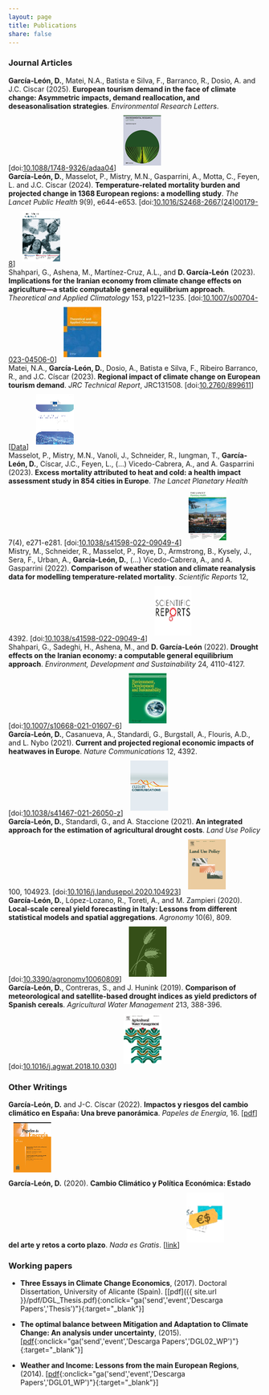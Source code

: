 ```yaml
---
layout: page
title: Publications
share: false
---
```

### Journal Articles
<div class="middle">
<span><strong>Garc&#xED;a-Le&#xF3;n, D.</strong>, Matei, N.A., Batista e Silva, F., Barranco, R., Dosio, A. and J.C. Ciscar (2025). <strong>European tourism demand in the face of climate change: Asymmetric impacts, demand reallocation, and deseasonalisation strategies</strong>. <em>Environmental Research Letters</em>. [doi:<a href="https://doi.org/10.1088/1748-9326/adaa04" target="_blank" onclick="ga('send','event','Descarga Papers','ERL');"><u>10.1088/1748-9326/adaa04</u></a>]</span> <img style="padding: 10px;" src="/images/erl_front.png">
</div>
<div class="middle">
<span><strong>Garc&#xED;a-Le&#xF3;n, D.</strong>, Masselot, P., Mistry, M.N., Gasparrini, A., Motta, C., Feyen, L. and J.C. Ciscar (2024). <strong>Temperature-related mortality burden and projected change in 1368 European regions: a modelling study</strong>. <em>The Lancet Public Health</em> 9(9), e644-e653. [doi:<a href="https://doi.org/10.1016/S2468-2667(24)00179-8" target="_blank" onclick="ga('send','event','Descarga Papers','LPH');"><u>10.1016/S2468-2667(24)00179-8</u></a>]</span> <img style="padding: 10px;" src="/images/lpubh_front.png">
</div>
<div class="middle">
<span>Shahpari, G., Ashena, M., Mart&#xED;nez-Cruz, A.L., and <strong>D. Garc&#xED;a-Le&#xF3;n</strong> (2023). <strong>Implications for the Iranian economy from climate change effects on agriculture—a static computable general equilibrium approach</strong>. <em>Theoretical and Applied Climatology</em> 153, p1221–1235. [doi:<a href="https://doi.org/10.1007/s00704-023-04506-0" target="_blank" onclick="ga('send','event','Descarga Papers','Iran-2');"><u>10.1007/s00704-023-04506-0</u></a>]</span> <img style="padding: 10px;" src="/images/tac_front.png">
</div>
<div class="middle">
<span>Matei, N.A., <strong>Garc&#xED;a-Le&#xF3;n, D.</strong>, Dosio, A., Batista e Silva, F., Ribeiro Barranco, R., and J.C. Císcar (2023). <strong>Regional impact of climate change on European tourism demand</strong>. <em>JRC Technical Report</em>, JRC131508. [doi:<a href="https://www.doi.org/10.2760/899611" target="_blank" onclick="ga('send','event','Descarga Papers','DGL23.1');"><u>10.2760/899611</u></a>] [<a href="http://data.europa.eu/89h/af97f546-8e9d-4977-9ce3-72e3ed54f3cc"><u>Data</u></a>]</span> <img style="padding: 10px;" src="/images/DGL23_1_front.png">
</div>
<div class="middle">
<span>Masselot, P., Mistry, M.N., Vanoli, J., Schneider, R., Iungman, T., <strong>Garc&#xED;a-Le&#xF3;n, D.</strong>, Císcar, J.C., Feyen, L., (...) Vicedo-Cabrera, A., and A. Gasparrini (2023). <strong>Excess mortality attributed to heat and cold: a health impact assessment study in 854 cities in Europe</strong>. <em>The Lancet Planetary Health</em> 7(4), e271-e281. [doi:<a href="https://doi.org/10.1016/S2542-5196(23)00023-2" target="_blank" onclick="ga('send','event','Descarga Papers','DGL22.2');"><u>10.1038/s41598-022-09049-4</u></a>]</span> <img style="padding: 10px;" src="/images/lph_front.png">
</div>
<div class="middle">
<span>Mistry, M., Schneider, R., Masselot, P., Roye, D., Armstrong, B., Kysely, J., Sera, F., Urban, A., <strong>Garc&#xED;a-Le&#xF3;n, D.</strong>, (...) Vicedo-Cabrera, A., and A. Gasparrini (2022). <strong>Comparison of weather station and climate reanalysis data for modelling temperature-related mortality</strong>. <em>Scientific Reports</em> 12, 4392. [doi:<a href="https://doi.org/10.1038/s41598-022-09049-4" target="_blank" onclick="ga('send','event','Descarga Papers','DGL22.1');"><u>10.1038/s41598-022-09049-4</u></a>]</span> <img style="padding: 10px;" src="/images/scirep_front.png">
</div>
<div class="middle">
<span>Shahpari, G., Sadeghi, H., Ashena, M., and <strong>D. Garc&#xED;a-Le&#xF3;n</strong> (2022). <strong>Drought effects on the Iranian economy: a computable general equilibrium approach</strong>. <em>Environment, Development and Sustainability</em> 24, 4110-4127. [doi:<a href="https://doi.org/10.1007/s10668-021-01607-6" target="_blank" onclick="ga('send','event','Descarga Papers','Iran');"><u>10.1007/s10668-021-01607-6</u></a>]</span> <img style="padding: 10px;" src="/images/eds_front.png">
</div>
<div class="middle">
<span><strong>Garc&#xED;a-Le&#xF3;n, D.</strong>, Casanueva, A., Standardi, G., Burgstall, A., Flouris, A.D., and L. Nybo (2021). <strong>Current and projected regional economic impacts of heatwaves in Europe</strong>. <em>Nature Communications</em> 12, 4392. [doi:<a href="https://doi.org/10.1038/s41467-021-26050-z" target="_blank" onclick="ga('send','event','Descarga Papers','DGL16');"><u>10.1038/s41467-021-26050-z</u></a>]</span> <img style="padding: 10px;" src="/images/ncomms_front.png">
</div>
<div class="middle">
<span><strong>Garc&#xED;a-Le&#xF3;n, D.</strong>,  Standardi, G., and A. Staccione (2021). <strong>An integrated approach for the estimation of agricultural drought costs</strong>. <em>Land Use Policy</em> 100, 104923. [doi:<a href="https://doi.org/10.1016/j.landusepol.2020.104923" target="_blank" onclick="ga('send','event','Descarga Papers','DGL10');"><u>10.1016/j.landusepol.2020.104923</u></a>]</span> <img style="padding: 10px;" src="/images/lup_front.png">
</div>
<div class="middle">
<span><strong>Garc&#xED;a-Le&#xF3;n, D.</strong>,  L&#xF3;pez-Lozano, R., Toreti, A., and M. Zampieri (2020). <strong>Local-scale cereal yield forecasting in Italy: Lessons from different statistical models and spatial aggregations</strong>. <em>Agronomy</em> 10(6), 809. [doi:<a href="https://doi.org/10.3390/agronomy10060809" target="_blank" onclick="ga('send','event','Descarga Papers','DGL04');"><u>10.3390/agronomy10060809</u></a>]</span> <img style="padding: 10px;" src="/images/agronomy_front.png">
</div>
<div class="middle">
<span><strong>Garc&#xED;a-Le&#xF3;n, D.</strong>,  Contreras, S., and J. Hunink (2019). <strong>Comparison of meteorological and satellite-based drought indices as yield predictors of Spanish cereals</strong>. <em>Agricultural Water Management</em> 213, 388-396. [doi:<a href="https://doi.org/10.1016/j.agwat.2018.10.030" target="_blank" onclick="ga('send','event','Descarga Papers','DGL03');"><u>10.1016/j.agwat.2018.10.030</u></a>]</span> <img style="padding: 10px;" src="/images/agwat_front.png">
</div>

### Other Writings

<div class="middle">
<span><strong>Garc&#xED;a-Le&#xF3;n, D.</strong> and J-C. C&#xED;scar (2022). <strong>Impactos y riesgos del cambio clim&aacute;tico en España: Una breve panor&aacute;mica</strong>. <em>Papeles de Energ&#xED;a</em>, 16. [<a href="https://www.funcas.es/wp-content/uploads/2022/02/David-Garc%C3%ADa-Le%C3%B3n-y-Juan-Carlos-Ciscar.pdf" target="_blank" onclick="ga('send','event','Descarga Papers','PEner');"><u>pdf</u></a>]</span> <img style="padding: 10px;" src="/images/pener_front.png">
</div>

<div class="middle">
<span><strong>Garc&#xED;a-Le&#xF3;n, D.</strong> (2020). <strong>Cambio Clim&aacute;tico y Pol&#xED;tica Econ&#xF3;mica: Estado del arte y retos a corto plazo</strong>. <em>Nada es Gratis</em>. [<a href="https://nadaesgratis.es/admin/cambio-climatico-y-politica-economica-estado-del-arte-y-retos-a-corto-plazo" target="_blank" onclick="ga('send','event','Descarga Papers','NeG');"><u>link</u></a>]</span> <img style="padding: 10px;" src="/images/neg_front.png">
</div>

### Working papers
- **Three Essays in Climate Change Economics**, (2017). Doctoral Dissertation, University of Alicante (Spain).
 [[pdf]({{ site.url }}/pdf/DGL_Thesis.pdf){:onclick="ga('send','event','Descarga Papers','Thesis')"}{:target="_blank"}]
 
- **The optimal balance between Mitigation and Adaptation to Climate Change: An analysis under uncertainty**, (2015). [[pdf](http://www.feem.it/getpage.aspx?id=8280&sez=Publications&padre=73){:onclick="ga('send','event','Descarga Papers','DGL02_WP')"}{:target="_blank"}]

- **Weather and Income: Lessons from the main European Regions**, (2014). [[pdf](http://www.feem.it/getpage.aspx?id=7443&sez=Publications&padre=73){:onclick="ga('send','event','Descarga Papers','DGL01_WP')"}{:target="_blank"}]
